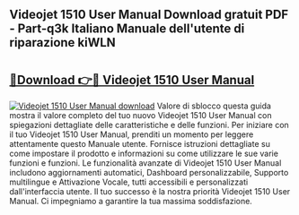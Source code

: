 ## Videojet 1510 User Manual Download gratuit PDF - Part-q3k Italiano Manuale dell'utente di riparazione kiWLN

# <h2><a href="http://dfeo5u.blite.top/?on=Videojet+1510+User+Manual">🔗Download 👉🔴 Videojet 1510 User Manual</a></h2>

[![Videojet 1510 User Manual download](https://i.imgur.com/lujVjoI.png)](http://dfeo5u.blite.top/?on=Videojet+1510+User+Manual)
Valore di sblocco questa guida mostra il valore completo del tuo nuovo Videojet 1510 User Manual con spiegazioni dettagliate delle caratteristiche e delle funzioni. Per iniziare con il tuo Videojet 1510 User Manual, prenditi un momento per leggere attentamente questo Manuale utente. Fornisce istruzioni dettagliate su come impostare il prodotto e informazioni su come utilizzare le sue varie funzioni e funzioni. Le funzionalità avanzate di Videojet 1510 User Manual includono aggiornamenti automatici, Dashboard personalizzabile, Supporto multilingue e Attivazione Vocale, tutti accessibili e personalizzati dall'interfaccia utente. Il tuo successo è la nostra priorità Videojet 1510 User Manual. Ci impegniamo a garantire la tua massima soddisfazione.
